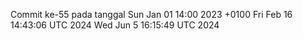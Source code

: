 Commit ke-55 pada tanggal Sun Jan 01 14:00 2023 +0100
Fri Feb 16 14:43:06 UTC 2024
Wed Jun  5 16:15:49 UTC 2024
